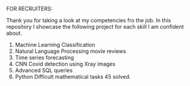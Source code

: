 FOR RECRUITERS:

Thank you for taking a look at my competencies fro the job. In this repository I showcase the following project for each skill I am confident about. 
1. Machine Learning Classification
2. Natural Language Processing movie reviews 
3. Time series forecasting 
4. CNN Covid detection using Xray images 
5. Advanced SQL queries 
6. Python Difficult mathematical tasks 45 solved. 
